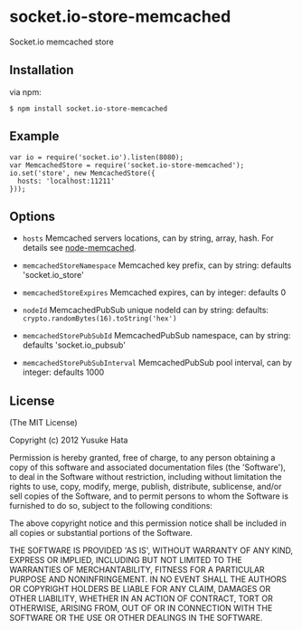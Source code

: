 # socket.io-store-memcached

  Socket.io memcached store

## Installation

  via npm:

    $ npm install socket.io-store-memcached

## Example

    var io = require('socket.io').listen(8080);
    var MemcachedStore = require('socket.io-store-memcached');
    io.set('store', new MemcachedStore({
      hosts: 'localhost:11211'
    }));

## Options

  - `hosts` Memcached servers locations, can by string, array, hash.
  For details see [node-memcached](http://github.com/3rd-Eden/node-memcached).

  - `memcachedStoreNamespace` Memcached key prefix, can by string: defaults 'socket.io_store'
  - `memcachedStoreExpires` Memcached expires, can by integer: defaults 0
  - `nodeId` MemcachedPubSub unique nodeId can by string: defaults: `crypto.randomBytes(16).toString('hex')`
  - `memcachedStorePubSubId` MemcachedPubSub namespace, can by string: defaults 'socket.io_pubsub'
  - `memcachedStorePubSubInterval` MemcachedPubSub pool interval, can by integer: defaults 1000

## License 

(The MIT License)

Copyright (c) 2012 Yusuke Hata

Permission is hereby granted, free of charge, to any person obtaining
a copy of this software and associated documentation files (the
'Software'), to deal in the Software without restriction, including
without limitation the rights to use, copy, modify, merge, publish,
distribute, sublicense, and/or sell copies of the Software, and to
permit persons to whom the Software is furnished to do so, subject to
the following conditions:

The above copyright notice and this permission notice shall be
included in all copies or substantial portions of the Software.

THE SOFTWARE IS PROVIDED 'AS IS', WITHOUT WARRANTY OF ANY KIND,
EXPRESS OR IMPLIED, INCLUDING BUT NOT LIMITED TO THE WARRANTIES OF
MERCHANTABILITY, FITNESS FOR A PARTICULAR PURPOSE AND NONINFRINGEMENT.
IN NO EVENT SHALL THE AUTHORS OR COPYRIGHT HOLDERS BE LIABLE FOR ANY
CLAIM, DAMAGES OR OTHER LIABILITY, WHETHER IN AN ACTION OF CONTRACT,
TORT OR OTHERWISE, ARISING FROM, OUT OF OR IN CONNECTION WITH THE
SOFTWARE OR THE USE OR OTHER DEALINGS IN THE SOFTWARE.
